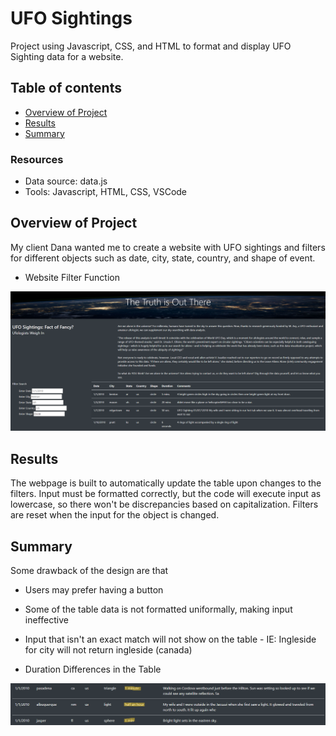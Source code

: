 # UFO Sightings
Project using Javascript, CSS, and HTML to format and display UFO Sighting data for a website.

## Table of contents
* [Overview of Project](#overview-of-project)
* [Results](#results)
* [Summary](#summary)

### Resources
- Data source: data.js
- Tools: Javascript, HTML, CSS, VSCode

## Overview of Project
My client Dana wanted me to create a website with UFO sightings and filters for different objects such as date, city, state, country, and shape of event.

- Website Filter Function

![Filters](/static/images/Filters.png)

## Results
The webpage is built to automatically update the table upon changes to the filters. Input must be formatted correctly, but the code will execute input as lowercase, so there won't be discrepancies based on capitalization. Filters are reset when the input for the object is changed.

## Summary
Some drawback of the design are that
- Users may prefer having a button
- Some of the table data is not formatted uniformally, making input ineffective
- Input that isn't an exact match will not show on the table - IE: Ingleside for city will not return ingleside (canada)

- Duration Differences in the Table

![Filters](/static/images/Table.png)
